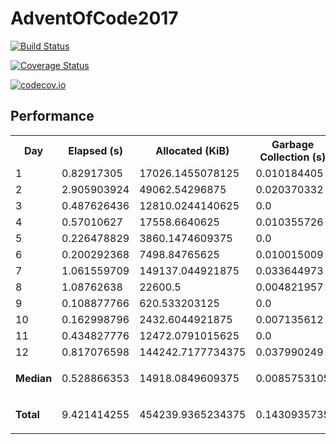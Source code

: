 # AdventOfCode2017

[![Build Status](https://travis-ci.org/ellisvalentiner/AdventOfCode2017.jl.svg?branch=master)](https://travis-ci.org/ellisvalentiner/AdventOfCode2017.jl)

[![Coverage Status](https://coveralls.io/repos/ellisvalentiner/AdventOfCode2017.jl/badge.svg?branch=master&service=github)](https://coveralls.io/github/ellisvalentiner/AdventOfCode2017.jl?branch=master)

[![codecov.io](http://codecov.io/github/ellisvalentiner/AdventOfCode2017.jl/coverage.svg?branch=master)](http://codecov.io/github/ellisvalentiner/AdventOfCode2017.jl?branch=master)




## Performance



<div class="markdown"><table><tr><th>Day</th><th>Elapsed &#40;s&#41;</th><th>Allocated &#40;KiB&#41;</th><th>Garbage Collection &#40;s&#41;</th></tr><tr><td>1</td><td>0.82917305</td><td>17026.1455078125</td><td>0.010184405</td></tr><tr><td>2</td><td>2.905903924</td><td>49062.54296875</td><td>0.020370332</td></tr><tr><td>3</td><td>0.487626436</td><td>12810.0244140625</td><td>0.0</td></tr><tr><td>4</td><td>0.57010627</td><td>17558.6640625</td><td>0.010355726</td></tr><tr><td>5</td><td>0.226478829</td><td>3860.1474609375</td><td>0.0</td></tr><tr><td>6</td><td>0.200292368</td><td>7498.84765625</td><td>0.010015009</td></tr><tr><td>7</td><td>1.061559709</td><td>149137.044921875</td><td>0.033644973</td></tr><tr><td>8</td><td>1.08762638</td><td>22600.5</td><td>0.004821957</td></tr><tr><td>9</td><td>0.108877766</td><td>620.533203125</td><td>0.0</td></tr><tr><td>10</td><td>0.162998796</td><td>2432.6044921875</td><td>0.007135612</td></tr><tr><td>11</td><td>0.434827776</td><td>12472.0791015625</td><td>0.0</td></tr><tr><td>12</td><td>0.817076598</td><td>144242.7177734375</td><td>0.037990249</td></tr><tr><td><div class="markdown"><p><strong>Median</strong></p>
</div></td><td>0.528866353</td><td>14918.0849609375</td><td>0.0085753105</td></tr><tr><td><div class="markdown"><p><strong>Total</strong></p>
</div></td><td>9.421414255</td><td>454239.9365234375</td><td>0.1430935735</td></tr></table>
</div>
